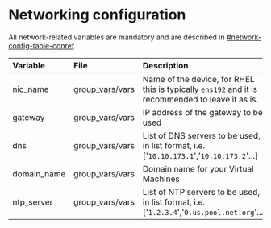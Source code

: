 # Networking configuration

All network-related variables are mandatory and are described in [\#network-config-table-conref](#network-config-table-conref).

|Variable|File|Description|
|:-------|:---|:----------|
|nic\_name|group\_vars/vars|Name of the device, for RHEL this is typically `ens192` and it is recommended to leave it as is.|
|gateway|group\_vars/vars|IP address of the gateway to be used|
|dns|group\_vars/vars|List of DNS servers to be used, in list format, i.e. \['`10.10.173.1`','`10.10.173.2`'...\]|
|domain\_name|group\_vars/vars|Domain name for your Virtual Machines|
|ntp\_server|group\_vars/vars|List of NTP servers to be used, in list format, i.e. \['`1.2.3.4`','`0.us.pool.net.org`'...\]|
